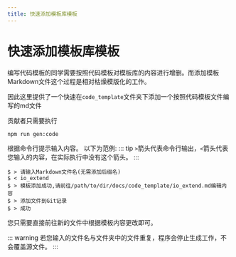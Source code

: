 ```yaml
---
title: 快速添加模板库模板
---
```


# 快速添加模板库模板

编写代码模板的同学需要按照代码模板对模板库的内容进行增删。而添加模板Markdown文件这个过程是相对枯燥模版化的工作。

因此这里提供了一个快速在`code_template`文件夹下添加一个按照代码模板文件编写的md文件

贡献者只需要执行
```shell script
npm run gen:code
```

根据命令行提示输入内容。
以下为范例:
::: tip
`>`箭头代表命令行输出，`<`箭头代表您输入的内容，在实际执行中没有这个箭头。
:::
```shell script
$ > 请输入Markdown文件名(无需添加后缀名)
$ < io_extend
$ > 模板添加成功,请前往/path/to/dir/docs/code_template/io_extend.md编辑内容
$ > 添加文件到Git记录
$ > 成功
```

您只需要直接前往新的文件中根据模板内容更改即可。

::: warning
若您输入的文件名与文件夹中的文件重复，程序会停止生成工作，不会覆盖源文件。
:::
